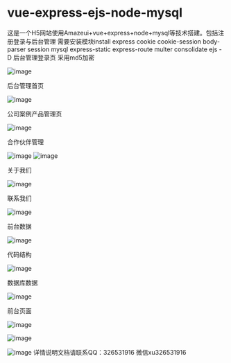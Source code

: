 # vue-express-ejs-node-mysql
这是一个H5网站使用Amazeui+vue+express+node+mysql等技术搭建。包括注册登录与后台管理
需要安装模块install express cookie cookie-session body-parser session mysql express-static express-route multer consolidate ejs -D
后台管理登录页 采用md5加密

![image](https://github.com/k2-xu/vue-node-mysql/blob/master/readme/01.png)

后台管理首页

![image](https://github.com/k2-xu/vue-node-mysql/blob/master/readme/02.png)

公司案例产品管理页

![image](https://github.com/k2-xu/vue-node-mysql/blob/master/readme/03.png)

合作伙伴管理

![image](https://github.com/k2-xu/vue-node-mysql/blob/master/readme/04.png)
![image](https://github.com/k2-xu/vue-node-mysql/blob/master/readme/04.1.png)

关于我们

![image](https://github.com/k2-xu/vue-node-mysql/blob/master/readme/05.png)

联系我们

![image](https://github.com/k2-xu/vue-node-mysql/blob/master/readme/06.png)

前台数据

![image](https://github.com/k2-xu/vue-node-mysql/blob/master/readme/qiantai.png)

代码结构

![image](https://github.com/k2-xu/vue-node-mysql/blob/master/readme/jiegou.png)

数据库数据

![image](https://github.com/k2-xu/vue-node-mysql/blob/master/readme/shujuku.png)

前台页面

![image](https://github.com/k2-xu/vue-node-mysql/blob/master/readme/index.png)

![image](https://github.com/k2-xu/vue-node-mysql/blob/master/readme/news.png)

![image](https://github.com/k2-xu/vue-node-mysql/blob/master/readme/news2.png)
详情说明文档请联系QQ：326531916 微信xu326531916
